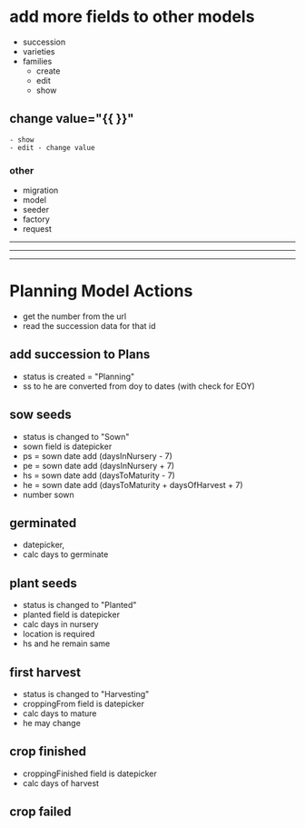 # add more fields to other models
- succession
- varieties
- families
    - create
    - edit
    - show

## change value="{{  }}"
    - show
    - edit - change value





### other
- migration
- model
- seeder
- factory
- request

- - -
- - -
- - -
# Planning Model Actions
- get the number from the url
- read the succession data for that id
## add succession to Plans
- status is created = "Planning"
- ss to he are converted from doy to dates (with check for EOY)
## sow seeds
- status is changed to "Sown"
- sown field is datepicker
- ps = sown date add (daysInNursery - 7)
- pe = sown date add (daysInNursery + 7)
- hs = sown date add (daysToMaturity - 7)
- he = sown date add (daysToMaturity + daysOfHarvest + 7)
- number sown
## germinated
- datepicker, 
- calc days to germinate
## plant seeds
- status is changed to "Planted"
- planted field is datepicker
- calc days in nursery
- location is required
- hs and he remain same
## first harvest
- status is changed to "Harvesting"
- croppingFrom field is datepicker
- calc days to mature
- he may change
## crop finished
- croppingFinished field is datepicker
- calc days of harvest
## crop failed







